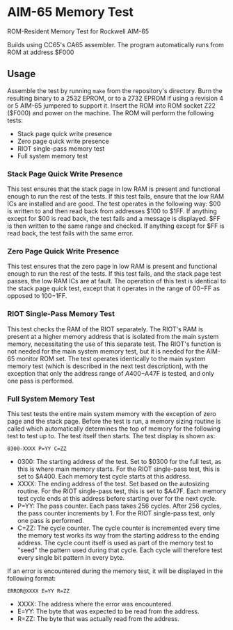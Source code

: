 # AIM-65 Memory Test

ROM-Resident Memory Test for Rockwell AIM-65

Builds using CC65's CA65 assembler. The program automatically runs from ROM at address $F000

## Usage

Assemble the test by running `make` from the repository's directory. Burn the resulting binary to a 2532 EPROM, or to a 2732 EPROM if using a revision 4 or 5 AIM-65 jumpered to support it. Insert the ROM into ROM socket Z22 ($F000) and power on the machine. The ROM will perform the following tests:

- Stack page quick write presence
- Zero page quick write presence
- RIOT single-pass memory test
- Full system memory test

### Stack Page Quick Write Presence

This test ensures that the stack page in low RAM is present and functional enough to run the rest of the tests. If this test fails, ensure that the low RAM ICs are installed and are good. The test operates in the following way: $00 is written to and then read back from addresses $100 to $1FF. If anything except for $00 is read back, the test fails and a message is displayed. $FF is then written to the same range and checked. If anything except for $FF is read back, the test fails with the same error.

### Zero Page Quick Write Presence

This test ensures that the zero page in low RAM is present and functional enough to run the rest of the tests. If this test fails, and the stack page test passes, the low RAM ICs are at fault. The operation of this test is identical to the stack page quick test, except that it operates in the range of $00-$FF as opposed to $100-$1FF.

### RIOT Single-Pass Memory Test

This test checks the RAM of the RIOT separately. The RIOT's RAM is present at a higher memory address that is isolated from the main system memory, necessitating the use of this separate test. The RIOT's function is not needed for the main system memory test, but it is needed for the AIM-65 monitor ROM set. The test operates identically to the main system memory test (which is described in the next test description), with the exception that only the address range of $A400-$A47F is tested,
and only one pass is performed.

### Full System Memory Test

This test tests the entire main system memory with the exception of zero page and the stack page. Before the test is run, a memory sizing routine is called which automatically determines the top of memory for the following test to test up to. The test itself then starts. The test display is shown as:

`0300-XXXX P=YY C=ZZ`

- 0300: The starting address of the test. Set to $0300 for the full test, as this is where main memory starts. For the RIOT single-pass test, this is set to $A400. Each memory test cycle starts at this address.
- XXXX: The ending address of the test. Set based on the autosizing routine. For the RIOT single-pass test, this is set to $A47F. Each memory test cycle ends at this address before starting over for the next cycle.
- P=YY: The pass counter. Each pass takes 256 cycles. After 256 cycles, the pass counter increments by 1. For the RIOT single-pass test, only one pass is performed.
- C=ZZ: The cycle counter. The cycle counter is incremented every time the memory test works its way from the starting address to the ending address. The cycle count itself is used as part of the memory test to "seed" the pattern used during that cycle. Each cycle will therefore test every single bit pattern in every byte.

If an error is encountered during the memory test, it will be displayed in the following format:

`ERROR@XXXX E=YY R=ZZ`

- XXXX: The address where the error was encountered.
- E=YY: The byte that was expected to be read from the address.
- R=ZZ: The byte that was actually read from the address.

